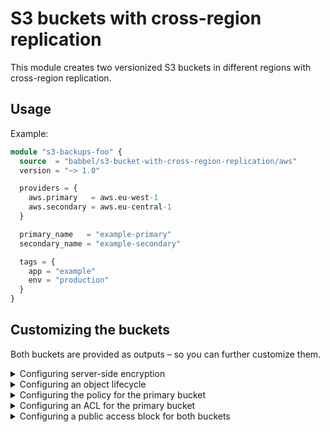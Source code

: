 # S3 buckets with cross-region replication

This module creates two versionized S3 buckets in different regions with cross-region replication.

## Usage

Example:

```tf
module "s3-backups-foo" {
  source  = "babbel/s3-bucket-with-cross-region-replication/aws"
  version = "~> 1.0"

  providers = {
    aws.primary   = aws.eu-west-1
    aws.secondary = aws.eu-central-1
  }

  primary_name   = "example-primary"
  secondary_name = "example-secondary"

  tags = {
    app = "example"
    env = "production"
  }
}
```

## Customizing the buckets

Both buckets are provided as outputs – so you can further customize them.

<details>
<summary>Configuring server-side encryption</summary>

```tf
module "s3-backups-foo" {
  # see above
}

resource "aws_s3_bucket_server_side_encryption_configuration" "primary" {
  provider = aws.primary

  bucket = module.s3-backups-foo.primary.bucket

  rule {
    apply_server_side_encryption_by_default {
      sse_algorithm = "AES256"
    }
  }
}
```

</details>

<details>
<summary>Configuring an object lifecycle</summary>

```tf
module "s3-backups-foo" {
  # see above
}

resource "aws_s3_bucket_lifecycle_configuration" "primary" {
  provider = aws.primary

  bucket = module.s3-backups-foo.primary.bucket

  rule {
    id     = "expire"
    status = "Enabled"

    noncurrent_version_expiration {
      noncurrent_days = 30
    }
  }
}
```

</details>

<details>
<summary>Configuring the policy for the primary bucket</summary>

```tf
module "s3-backups-foo" {
  # see above
}

resource "aws_s3_bucket_policy" "primary" {
  provider = aws.primary

  bucket = module.s3-backups-foo.primary.bucket
  policy = "YOUR POLICY HERE"
}
```

</details>

<details>
<summary>Configuring an ACL for the primary bucket</summary>

You can add
[canned ACLs](https://docs.aws.amazon.com/AmazonS3/latest/dev/acl-overview.html#canned-acl)
to the buckets, or set up your own grants, using an `aws_s3_bucket_acl` resource.

```tf
module "s3-backups-foo" {
  # see above
}

resource "aws_s3_bucket_acl" "primary" {
  provider = aws.primary

  bucket = module.s3-backups-foo.primary.bucket
  acl    = "private"
}
```

</details>

<details>
<summary>Configuring a public access block for both buckets</summary>

```tf
module "s3-backups-foo" {
  # see above
}

resource "aws_s3_bucket_public_access_block" "primary" {
  provider = aws.primary

  bucket = module.s3-backups-foo.primary.bucket

  block_public_acls  = true
  ignore_public_acls = true

  block_public_policy     = true
  restrict_public_buckets = true
}
```

</details>
